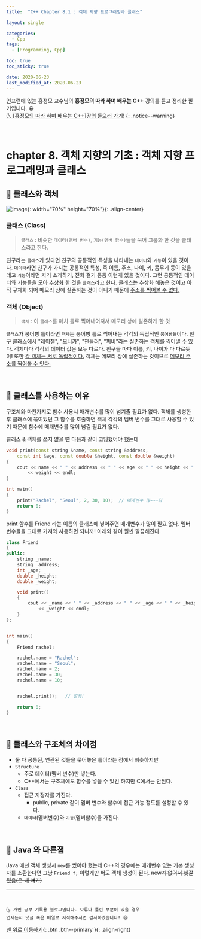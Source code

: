 ```yaml
---
title:  "C++ Chapter 8.1 : 객체 지향 프로그래밍과 클래스" 

layout: single

categories:
  - Cpp
tags:
  - [Programming, Cpp]

toc: true
toc_sticky: true

date: 2020-06-23
last_modified_at: 2020-06-23
---
```


인프런에 있는 홍정모 교수님의 **홍정모의 따라 하며 배우는 C++** 강의를 듣고 정리한 필기입니다. 😀    
[🌜 [홍정모의 따라 하며 배우는 C++]강의 들으러 가기!](https://www.inflearn.com/course/following-c-plus)
{: .notice--warning}

<br>

# chapter 8. 객체 지향의 기초 : 객체 지향 프로그래밍과 클래스

## 🔔 클래스와 객체

![image](https://user-images.githubusercontent.com/42318591/85368312-fd0c7d80-b565-11ea-8cdc-4fbead7a773f.png){: width="70%" height="70%"}{: .align-center}


### 클래스 (Class)

> `클래스` : 비슷한 `데이터(멤버 변수)`, `기능(멤버 함수)`들을 묶어 그룹화 한 것을 클래스라고 한다.

친구라는 `클래스`가 있다면 친구의 공통적인 특성을 나타내는 `데이터`와 `기능`이 있을 것이다. `데이터`라면 친구가 가지는 공통적인 특성, 즉 이름, 주소, 나이, 키, 몸무게 등이 있을 테고 `기능`이라면 자기 소개하기, 전화 걸기 등등 이런게 있을 것이다. 그런 공통적인 데이터와 기능들을 모아 <u>추상화</u> 한 것을 `클래스`라고 한다. 클래스는 추상화 해놓은 것이고 아직 구체화 되어 메모리 상에 실존하는 것이 아니기 때문에 <u>주소를 찍어볼 수 없다.</u>

### 객체 (Object)

> `객체` : 이 `클래스`를 마치 틀로 찍어내어져서 메모리 상에 실존하게 한 것

`클래스`가 붕어빵 틀이라면 `객체`는 붕어빵 틀로 찍어내는 각각의 독립적인 `붕어빵들`이다. 친구 클래스에서 "레이첼", "모니카", "챈들러", "피비"라는 실존하는 객체를 찍어낼 수 있다. 객체마다 각각의 데이터 값은 모두 다르다. 친구들 마다 이름, 키, 나이가 다 다르듯이! 또한 <u>각 객체는 서로 독립적이다.</u> 객체는 메모리 상에 실존하는 것이므로 <u>메모리 주소를 찍어볼 수 잇다.</u>

<br>

## 🔔 클래스를 사용하는 이유

구조체와 마찬가지로 함수 사용시 매개변수를 많이 넘겨줄 필요가 없다. 객체를 생성한 후 클래스에 묶여있던 그 함수를 호출하면 객체 각각의 멤버 변수를 그대로 사용할 수 있기 때문에 함수에 매개변수를 많이 넘길 필요가 없다.

클래스 & 객체를 쓰지 않을 떈 다음과 같이 코딩했어야 했는데
```cpp
void print(const string &name, const string &address,
	const int &age, const double &height, const double &weight)
{
	cout << name << " " << address << " " << age << " " << height << " "
		<< weight << endl;
}

int main()
{
	print("Rachel", "Seoul", 2, 30, 10);  // 매개변수 많~~~다 
	return 0;
}
```

print 함수를 Friend 라는 이름의 클래스에 넣어주면 매개변수가 많이 필요 없다. 멤버 변수들을 그대로 가져와 사용하면 되니까! 아래와 같이 훨씬 깔끔해진다.

```cpp
class Friend
{
public:
	string _name;
	string _address;
	int _age;
	double _height;
	double _weight;

	void print()
	{
		cout << _name << " " << _address << " " << _age << " " << _height << " "
			<< _weight << endl;
	}
};


int main()
{
	Friend rachel;

    rachel.name = "Rachel";
    rachel.name = "Seoul";
    rachel.name = 2;
    rachel.name = 30;
    rachel.name = 10;


	rachel.print();   // 깔끔! 

	return 0;
}
```

<br>

## 🔔 클래스와 구조체의 차이점

- 둘 다 공통된, 연관된 것들을 묶어놓은 틀이라는 점에서 비슷하지만
- `Structure` 
  - 주로 데이터(멤버 변수)만 넣는다. 
  - C++에서는 구조체에도 함수를 넣을 수 있긴 하지만 C에서는 안된다.
- `Class`
  - 접근 지정자를 가진다. 
    - public, private 같이 멤버 변수와 함수에 접근 가능 정도를 설정할 수 있다.
  - `데이터`(멤버변수)와 `기능`(멤버함수)을 가진다.

<br>

## 🔔 Java 와 다른점 
Java 에선 객체 생성시 `new`를 썼어야 했는데 C++의 경우에는 매개변수 없는 기본 생성자를 소환한다면 그냥 `Friend f;` 이렇게만 써도 객체 생성이 된다. ~~new가 없어서 헷갈렸음(은 내 얘기)~~

***
<br>

    🌜 개인 공부 기록용 블로그입니다. 오류나 틀린 부분이 있을 경우 
    언제든지 댓글 혹은 메일로 지적해주시면 감사하겠습니다! 😄

[맨 위로 이동하기](#){: .btn .btn--primary }{: .align-right}